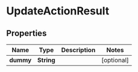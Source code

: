 

# UpdateActionResult

## Properties

Name | Type | Description | Notes
------------ | ------------- | ------------- | -------------
**dummy** | **String** |  |  [optional]



